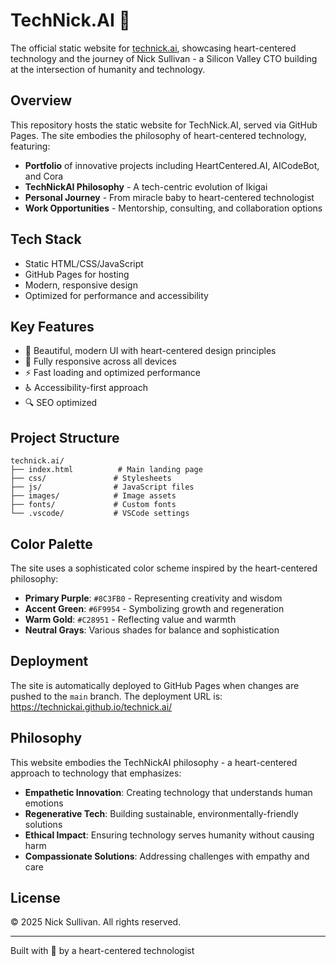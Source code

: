 # TechNick.AI 💜

The official static website for [technick.ai](https://technick.ai), showcasing heart-centered technology and the journey of Nick Sullivan - a Silicon Valley CTO building at the intersection of humanity and technology.

## Overview

This repository hosts the static website for TechNick.AI, served via GitHub Pages. The site embodies the philosophy of heart-centered technology, featuring:

- **Portfolio** of innovative projects including HeartCentered.AI, AICodeBot, and Cora
- **TechNickAI Philosophy** - A tech-centric evolution of Ikigai
- **Personal Journey** - From miracle baby to heart-centered technologist
- **Work Opportunities** - Mentorship, consulting, and collaboration options

## Tech Stack

- Static HTML/CSS/JavaScript
- GitHub Pages for hosting
- Modern, responsive design
- Optimized for performance and accessibility

## Key Features

- 🎨 Beautiful, modern UI with heart-centered design principles
- 📱 Fully responsive across all devices
- ⚡ Fast loading and optimized performance
- ♿ Accessibility-first approach
- 🔍 SEO optimized

## Project Structure

```
technick.ai/
├── index.html          # Main landing page
├── css/               # Stylesheets
├── js/                # JavaScript files
├── images/            # Image assets
├── fonts/             # Custom fonts
└── .vscode/           # VSCode settings
```

## Color Palette

The site uses a sophisticated color scheme inspired by the heart-centered philosophy:

- **Primary Purple**: `#8C3FB0` - Representing creativity and wisdom
- **Accent Green**: `#6F9954` - Symbolizing growth and regeneration
- **Warm Gold**: `#C28951` - Reflecting value and warmth
- **Neutral Grays**: Various shades for balance and sophistication

## Deployment

The site is automatically deployed to GitHub Pages when changes are pushed to the `main` branch. The deployment URL is: https://technickai.github.io/technick.ai/

## Philosophy

This website embodies the TechNickAI philosophy - a heart-centered approach to technology that emphasizes:

- **Empathetic Innovation**: Creating technology that understands human emotions
- **Regenerative Tech**: Building sustainable, environmentally-friendly solutions
- **Ethical Impact**: Ensuring technology serves humanity without causing harm
- **Compassionate Solutions**: Addressing challenges with empathy and care

## License

© 2025 Nick Sullivan. All rights reserved.

---

Built with 💜 by a heart-centered technologist
